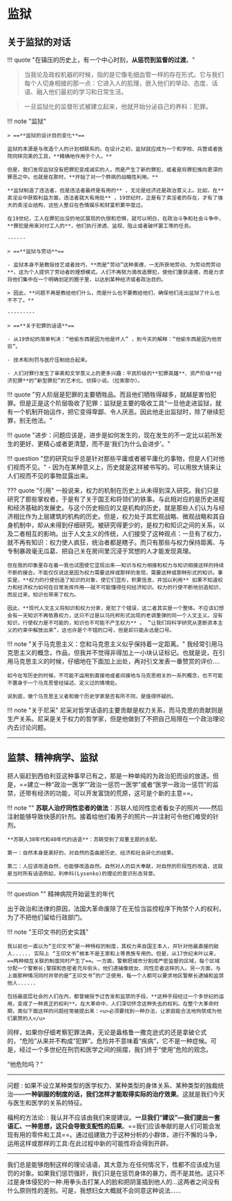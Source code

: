 # 监狱

## 关于监狱的对话


!!! quote "在镇压的历史上，有一个中心时刻，**从惩罚到监督的过渡**。"


> 当我论及政权机器的时候，指的是它像毛细血管一样的存在形式。它与我们每个人切身相接的那一点：它进入人的肌理，嵌入他们的举动、态度、话语、融入他们最初的学习和日常生活。

> 一旦监狱化的监督形式被建立起来，他就开始分泌自己的养料：犯罪。

!!! note "监狱"

    > ==**监狱的设计目的变化**==

    监狱的本源是与改造个人的计划相联系的。在设计之初，监狱就应成为一个和学校、兵营或者医院同样完美的工具，**精确地作用于个人。**

    但是，我们发现监狱没有把罪犯变成诚实的人，而是产生了新的罪犯，或者是将罪犯推向更深的罪恶之中。也就是在那时，**开始了对一个弊病的战略性利用。**
    
    **监狱制造了违法者，但是违法者最终是有用的** ，无论是经济还是政治意义上。比如，在**卖淫业中获取利益方面，违法者就大有用处** ，19世纪时，正是有了卖淫者的存在，才有了强大的卖淫业结构，这些人整日在色情娱乐和财富积累中度过。

    在19世纪，工人在罪犯出没的地区展现的仇恨和恐惧，就可以明白，在政治斗争和社会斗争中，**罪犯是用来对付工人的**，他们执行渗透、监视、阻止或者破坏罢工等的任务。

    ------
    
    > ==**监狱与劳动**==

    - 监狱本身不是教授技艺或者技巧，**而是“劳动”这种美德，一无所获地劳动、为劳动而劳动**，这为个人提供了劳动者的理想模式。人们不再努力滴改造罪犯，使他们重获道德，而是力求将他们集中在一个明确划定的圈子里，以达到某种经济或者政治目的。

    > 因此，**问题不再是教给他们什么，而是什么也不要教给他们，确保他们走出监狱了什么也干不了。**

    ---------

    > ==**关于犯罪的话语**==

    - 从19世纪的简单判决：“他偷东西是因为他是坏人” ，到今天的解释：“他偷东西是因为他贫穷”。

    - 技术和刑罚与医疗压制结合起来。

    - 人们对罪行发生了审美和文学意义上的更多兴趣：平民阶级的**犯罪英雄**、资产阶级**经济犯罪**的“新型罪犯”的艺术化、侦探小说。（拉索那尔）。

!!! quote "穷人阶层是犯罪的主要牺牲品。而且他们牺牲得越多，就越是害怕犯罪。但是正是这个阶层吸收了犯罪：监狱是主要的吸收工具“一旦他走进监狱，就有一个机制开始运作，把它变得卑鄙、令人厌恶。因此他走出监狱时，除了继续犯罪，别无他法。"


!!! quote "进步：问题应该是，进步是如何发生的，现在发生的不一定比以前所发生的更好、更精心或者更清楚，而不是‘我们为什么会进步’。"


!!! question "您的研究似乎总是针对那些平庸或者被平庸化的事物，但是人们对他们视而不见。"
    - 因为在某种意义上，历史就是这样被书写的。可以用放大镜来让人们视而不见的事物显露出来。

??? quote "引用"
    一般说来，权力的机制在历史上从未得到深入研究。我们只是研究了那些掌权者，于是有了关于国王和将领们的铁事。与此相对应的是历史进程和经济基础的发展史。与这个历史相应的又是机构的历史，就是那些人们认为与经济相比作为上层建筑的机构的历史。但是，权力处于其宏观战略、微观战略和其自身机制中，却从未得到仔细研究。被研究得更少的，是权力和知识之间的关系，以及二者相互的影响。出于人文主义的传统，人们接受了这种观点：一旦有了权力，就不再有知识：权力使人疯狂，统治者都是瞎子。而只有那些与权力保持距离、与专制暴政毫无瓜葛、把自己关在房间里沉浸于冥想的人才能发现真理。
    
    但在我的印象里存在着一我也试图使它显现出来——知识与权力相接和权力与知识相接这样的持续不断的接合。不能仅仅说这是因为权力需要这样或那样的发现，需要这种或那种形式的知识。事实是，**权力的行使创造了知识的对象，使它们显形，积累信息，并加以利用** 如果不知道权力和经济权力如何在日常发挥作用——就不可能懂得任何经济知识。权力的行使不断地创造知识，而反过来，知识也带来了权力。

    因此，**现代人文主义将知识和权力分家，是犯了个错误，这二者其实是一个整体。不应该幻想会有一天知识不再依靠权力，这只不过是以乌托邦形式出现的老调重弹的同一个人文主义。没有知识，行使权力是不可能的，知识也不可能不产生权力** 。 “让我们将科学研究从垄断资本主义的约束中解放出来”，这也许是个不错的口号，但是却只能永远是口号。

!!! note "关于马克思主义：您和马克思主义似乎保持着一定距离。"
    我经常引用马克思主义的概念，作品，但我并不觉得非得加上一小块认证标记。也就是说，在引用马克思主义的时候，仔细地在下面加上出处，再对引文发表一番赞赏的评价....

    如今在写历史的时候，不可能不运用到直接地或者间接地与马克思相关的一系列概念，也不可能不置身于一个马克思曾经描述、定义过的情境处。

    说到底，做个马克思主义者和做个历史学家是否有所不同，是值得怀疑的。

!!! note "关于尼采"
    尼采对哲学话语的主要贡献是权力关系，而马克思的贡献则是生产关系。尼采是关于权力的哲学家，但是他做到了不把自己局限在一个政治理论内去讨论问题。

---

## 监禁、精神病学、监狱

把人驱赶到西伯利亚这种事早已有之，那是一种单纯的为政治犯而设的放逐。但是，==建立一种“政治一医学”“政治一惩罚一医学”或者“医学一政治一惩罚”的监禁，还带有经济的功能，可以开发富饶的荒原，这可是个新的主意==。

!!! note ""
    **苏联人治疗同性恋者的做法**：苏联人给同性恋者看女子的照片——然后注射能够导致快感的针剂。接着给他们看男子的照片—并注射可令他们难受的针剂。

    **苏联人30年代和40年代的话语**：苏联受到了双重主题的支配。
    
    第一：自然本身是美好的，对自然的歪曲是历史、经济和社会异化的结果。
    
    第二：人应该改造自然，也能够改造自然。自然对人的巨大奉献，对自然的阶段性的改造，这就是当时所有话语例如，利申科(Lysenko)的理论的意识形态背景。

---

!!! question ""
    精神病院开始诞生的年代

出于政治和法律的原因，法国大革命废除了在无恰当监控程序下拘禁个人的权利，为了不把他们留给行政部门。

!!! note "王印文书的历史实践"
    
    我以前也一直以为“王印文书”是一种特权的制度，其权力来自国王本人，并针对他最直接的敌人...... 实际上 “王印文书”根本不是王家和上等贵族专用的。但是，从17世纪末叶以来，==两种相互关联的制度同时产生了==。一方面，警察把城市分割成严密监督的区域，每个区域分配一个警察长;警探和告密者充斥街头，他们逮捕像妓女、同性恋者这样的人。另一方面，与上面那种情况同时并举的是“王印文书”的广泛使用，每一个人都可以要求地区警察长逮捕和监禁他人......

    包括最底层社会的人们在内，都曾被授予过告发和监禁的手段，**这种手段经过一个多世纪的运用，变成了一种真正的权利**。在大革命中，人们深切怀念这种失去的权利。在整个大革命时期，类似下面这样的问题经常被提出来：<u>必须要找到一种办法，让家庭能合法地拘禁成为他们累赘的人</u>

同样，如果你仔细考察犯罪法典，无论是盎格鲁一撒克逊式的还是拿破仑式的，“危险”从来并不构成“犯罪”。危险并不意味着“疾病”，它不是一种症候。可是，经过一个多世纪在刑罚和医学之间的摇摆，我们终于“使用”危险的观念。

“他危险吗？”


---

问题
:   如果不设立某种类型的医学权力、某种类型的身体关系、某种类型的独裁统治——**一种驯服的制度的话，我们怎样才能取得实际的治疗效果**。这就是我们今天与医生和医学的关系的特征。

福柯的方法论:
:   我认并不应该由我们来提建议。**一旦我们“建议”—我们提出一套语汇、一种思想，这只会导致支配性的后果**。==我们应该奉献的是人们可能会发现有用的零件和工具==。通过组建致力于这种分析的小群体，进行不懈的斗争，运用这样或那样的工具:在此过程中新的可能性将会得到开辟。

----


我们总是能够炮制这样的理论话语，其大意为:在任何情况下，性都不应该成为惩罚的对象。如果我们惩罚强奸，我们只是在惩罚身体的暴力，而不是其他。这只不过是身体侵犯的一种:用拳头击打某人的脸和把阴茎插到他人的...这两者之间没有什么原则性的差别。可是，我想妇女大概就不会同意这种说法......

